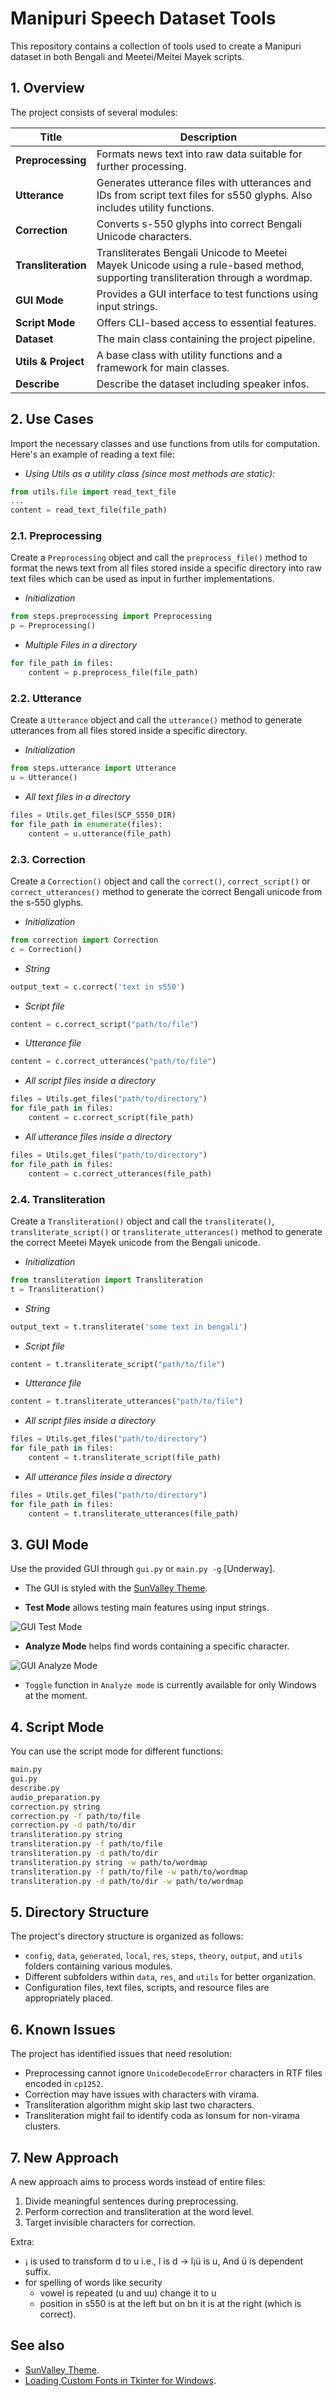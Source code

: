 # Manipuri Speech Dataset Tools

This repository contains a collection of tools used to create a Manipuri dataset in both Bengali and Meetei/Meitei Mayek scripts.

## 1. Overview

The project consists of several modules:

| Title               | Description                                                                                                                     |
| ------------------- | ------------------------------------------------------------------------------------------------------------------------------- |
| **Preprocessing**   | Formats news text into raw data suitable for further processing.                                                                |
| **Utterance**       | Generates utterance files with utterances and IDs from script text files for s550 glyphs. Also includes utility functions.      |
| **Correction**      | Converts s-550 glyphs into correct Bengali Unicode characters.                                                                  |
| **Transliteration** | Transliterates Bengali Unicode to Meetei Mayek Unicode using a rule-based method, supporting transliteration through a wordmap. |
| **GUI Mode**        | Provides a GUI interface to test functions using input strings.                                                                 |
| **Script Mode**     | Offers CLI-based access to essential features.                                                                                  |
| **Dataset**         | The main class containing the project pipeline.                                                                                 |
| **Utils & Project** | A base class with utility functions and a framework for main classes.                                                           |
| **Describe**        | Describe the dataset including speaker infos.                                                                                   |

## 2. Use Cases

Import the necessary classes and use functions from utils for computation. Here's an example of reading a text file:

- _Using Utils as a utility class (since most methods are static):_

```python
from utils.file import read_text_file
...
content = read_text_file(file_path)
```

### 2.1. Preprocessing

Create a `Preprocessing` object and call the `preprocess_file()` method to format the news text from all files stored inside a specific directory into raw text files which can be used as input in further implementations.

- _Initialization_

```python
from steps.preprocessing import Preprocessing
p = Preprocessing()
```

- _Multiple Files in a directory_

```python
for file_path in files:
    content = p.preprocess_file(file_path)
```

### 2.2. Utterance

Create a `Utterance` object and call the `utterance()` method to generate utterances from all files stored inside a specific directory.

- _Initialization_

```python
from steps.utterance import Utterance
u = Utterance()
```

- _All text files in a directory_

```python
files = Utils.get_files(SCP_S550_DIR)
for file_path in enumerate(files):
    content = u.utterance(file_path)
```

### 2.3. Correction

Create a `Correction()` object and call the `correct()`, `correct_script()` or `correct_utterances()` method to generate the correct Bengali unicode from the s-550 glyphs.

- _Initialization_

```python
from correction import Correction
c = Correction()
```

- _String_

```python
output_text = c.correct('text in s550')
```

- _Script file_

```python
content = c.correct_script("path/to/file")
```

- _Utterance file_

```python
content = c.correct_utterances("path/to/file")
```

- _All script files inside a directory_

```python
files = Utils.get_files("path/to/directory")
for file_path in files:
    content = c.correct_script(file_path)
```

- _All utterance files inside a directory_

```python
files = Utils.get_files("path/to/directory")
for file_path in files:
    content = c.correct_utterances(file_path)
```

### 2.4. Transliteration

Create a `Transliteration()` object and call the `transliterate()`, `transliterate_script()` or `transliterate_utterances()` method to generate the correct Meetei Mayek unicode from the Bengali unicode.

- _Initialization_

```python
from transliteration import Transliteration
t = Transliteration()
```

- _String_

```python
output_text = t.transliterate('some text in bengali')
```

- _Script file_

```python
content = t.transliterate_script("path/to/file")
```

- _Utterance file_

```python
content = t.transliterate_utterances("path/to/file")
```

- _All script files inside a directory_

```python
files = Utils.get_files("path/to/directory")
for file_path in files:
    content = t.transliterate_script(file_path)
```

- _All utterance files inside a directory_

```python
files = Utils.get_files("path/to/directory")
for file_path in files:
    content = t.transliterate_utterances(file_path)
```

## 3. GUI Mode

Use the provided GUI through `gui.py` or `main.py -g` [Underway].

- The GUI is styled with the [SunValley Theme](https://github.com/rdbende/Sun-Valley-ttk-theme).

- **Test Mode** allows testing main features using input strings.

![GUI Test Mode](./images/test_snap.png)

- **Analyze Mode** helps find words containing a specific character.

![GUI Analyze Mode](./images/analyze_snap.png)

- `Toggle` function in `Analyze mode` is currently available for only Windows at the moment.

## 4. Script Mode

You can use the script mode for different functions:

```bash
main.py
gui.py
describe.py
audio_preparation.py
correction.py string
correction.py -f path/to/file
correction.py -d path/to/dir
transliteration.py string
transliteration.py -f path/to/file
transliteration.py -d path/to/dir
transliteration.py string -w path/to/wordmap
transliteration.py -f path/to/file -w path/to/wordmap
transliteration.py -d path/to/dir -w path/to/wordmap
```

## 5. Directory Structure

The project's directory structure is organized as follows:

- `config`, `data`, `generated`, `local`, `res`, `steps`, `theory`, `output`, and `utils` folders containing various modules.
- Different subfolders within `data`, `res`, and `utils` for better organization.
- Configuration files, text files, scripts, and resource files are appropriately placed.

## 6. Known Issues

The project has identified issues that need resolution:

- Preprocessing cannot ignore `UnicodeDecodeError` characters in RTF files encoded in `cp1252`.
- Correction may have issues with characters with virama.
- Transliteration algorithm might skip last two characters.
- Transliteration might fail to identify coda as lonsum for non-virama clusters.

## 7. New Approach

A new approach aims to process words instead of entire files:

1. Divide meaningful sentences during preprocessing.
2. Perform correction and transliteration at the word level.
3. Target invisible characters for correction.

Extra:

- ¡ is used to transform d to u i.e., l is d -> l¡ü is u, And ü is dependent suffix.
- for spelling of words like security
  - vowel is repeated (u and uu) change it to u
  - position in s550 is at the left but on bn it is at the right (which is correct).

## See also

- [SunValley Theme](https://github.com/rdbende/Sun-Valley-ttk-theme).
- [Loading Custom Fonts in Tkinter for Windows](<https://msdn.microsoft.com/en-us/library/dd183327(VS.85).aspx>).
